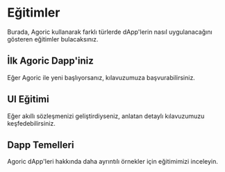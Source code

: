 # Eğitimler

Burada, Agoric kullanarak farklı türlerde dApp'lerin nasıl uygulanacağını gösteren eğitimler bulacaksınız.

## İlk Agoric Dapp'iniz

Eğer Agoric ile yeni başlıyorsanız,  kılavuzumuza başvurabilirsiniz.

## UI Eğitimi

Eğer akıllı sözleşmenizi geliştirdiyseniz,  anlatan detaylı kılavuzumuzu keşfedebilirsiniz.

## Dapp Temelleri

Agoric dApp'leri hakkında daha ayrıntılı örnekler için  eğitimimizi inceleyin.